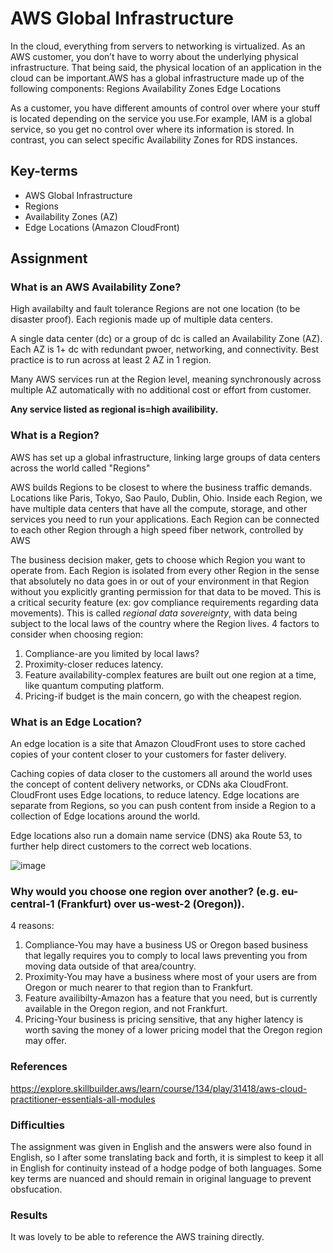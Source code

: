 # AWS Global Infrastructure

In the cloud, everything from servers to networking is virtualized. As an AWS customer, you don’t have to worry about the underlying physical infrastructure. That being said, the physical location of an application in the cloud can be important.AWS has a global infrastructure made up of the following components:
Regions
Availability Zones
Edge Locations

As a customer, you have different amounts of control over where your stuff is located depending on the service you use.For example, IAM is a global service, so you get no control over where its information is stored. In contrast, you can select specific Availability Zones for RDS instances.

## Key-terms
* AWS Global Infrastructure
* Regions
* Availability Zones (AZ)
* Edge Locations (Amazon CloudFront)

## Assignment
### What is an AWS Availability Zone?
High availabilty and fault tolerance
Regions are not one location (to be disaster proof). Each regionis made up of multiple data centers. 

A single data center (dc) or a group of dc is called an Availability Zone (AZ). Each AZ is 1+ dc with redundant pwoer, networking, and connectivity. Best practice is to run across at least 2 AZ in 1 region. 

Many AWS services run at the Region level, meaning synchronously across multiple AZ automatically with no additional cost or effort from customer.

**Any service listed as regional is=high availibility.**

### What is a Region?
AWS has set up a global infrastructure, linking large groups of data centers across the world called "Regions" 

AWS builds Regions to be closest to where the business traffic demands. Locations like Paris, Tokyo, Sao Paulo, Dublin, Ohio. Inside each Region, we have multiple data centers that have all the compute, storage, and other services you need to run your applications. Each Region can be connected to each other Region through a high speed fiber network, controlled by AWS

The business decision maker, gets to choose which Region you want to operate from. Each Region is isolated from every other Region in the sense that absolutely no data goes in or out of your environment in that Region without you explicitly granting permission for that data to be moved. This is a critical security feature (ex: gov compliance requirements regarding data movements). This is called *regional data sovereignty*, with data being subject to the local laws of the country where the Region lives. 
4 factors to consider when choosing region:
1) Compliance-are you limited by local laws?
2) Proximity-closer reduces latency.
3) Feature availability-complex features are built out one region at a time, like quantum computing platform.
4) Pricing-if budget is the main concern, go with the cheapest region.

### What is an Edge Location?
An edge location is a site that Amazon CloudFront uses to store cached copies of your content closer to your customers for faster delivery.

Caching copies of data closer to the customers all around the world uses the concept of content delivery networks, or CDNs aka CloudFront. CloudFront uses Edge locations, to reduce latency. Edge locations are separate from Regions, so you can push content from inside a Region to a collection of Edge locations around the world. 

Edge locations also run a domain name service (DNS) aka Route 53, to further help direct customers to the correct web locations. 

![image](https://user-images.githubusercontent.com/4924632/145838092-aa4838db-ba24-4662-b1a7-815131159482.png)

### Why would you choose one region over another? (e.g. eu-central-1 (Frankfurt) over us-west-2 (Oregon)).
4 reasons:
1) Compliance-You may have a business US or Oregon based business that legally requires you to comply to local laws preventing you from moving data outside of that area/country. 
2) Proximity-You may have a business where most of your users are from Oregon or much nearer to that region than to Frankfurt.
3) Feature availibilty-Amazon has a feature that you need, but is currently available in the Oregon region, and not Frankfurt. 
4) Pricing-Your business is pricing sensitive, that any higher latency is worth saving the money of a lower pricing model that the Oregon region may offer. 


### References
https://explore.skillbuilder.aws/learn/course/134/play/31418/aws-cloud-practitioner-essentials-all-modules


### Difficulties
The assignment was given in English and the answers were also found in English, so I after some translating back and forth, it is simplest to keep it all in English for continuity instead of a hodge podge of both languages. Some key terms are nuanced and should remain in original language to prevent obsfucation.

### Results
It was lovely to be able to reference the AWS training directly.
